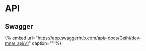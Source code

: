 # API

## Swagger

{% embed url="https://app.swaggerhub.com/apis-docs/Gethi/dev-mna\_api/v1" caption="" %}

